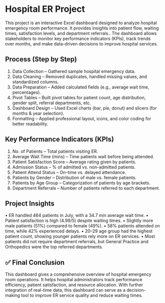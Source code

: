 # Hospital ER Project
This project is an interactive Excel dashboard designed to analyze hospital emergency room performance. It provides insights into patient flow, waiting times, satisfaction levels, and department referrals.. The dashboard allows stakeholders to monitor key performance indicators (KPIs), track trends over months, and make data-driven decisions to improve hospital services.

## Process (Step by Step)
1.	Data Collection – Gathered sample hospital emergency data.
2.	Data Cleaning – Removed duplicates, handled missing values, and standardized columns.
3.	Data Preparation – Added calculated fields (e.g., average wait time, percentages).
4.	Pivot Tables – Built pivot tables for patient count, age distribution, gender split, referral departments, etc.
5.	Dashboard Design – Used Excel charts (bar, pie, donut) and slicers (for months & year selection).
6.	Formatting – Applied professional layout, icons, and color coding for better readability.

## Key Performance Indicators (KPIs)
1.	No. of Patients – Total patients visiting ER.
2.	Average Wait Time (mins) – Time patients wait before being attended.
3.	Patient Satisfaction Score – Average rating given by patients.
4.	Admission Status – % of admitted vs. non-admitted patients.
5.	Patient Attend Status – On-time vs. delayed attendance.
6.	Patients by Gender – Distribution of male vs. female patients.
7.	Patients by Age Group – Categorization of patients by age brackets.
8.	Department Referrals – Number of patients referred to each department.
 
## Project Insights
•	ER handled 464 patients in July, with a 34.7 min average wait time.
•	Patient satisfaction is high (4.99/5) despite waiting times.
•	Slightly more male patients (51%) compared to female (49%).
•	58% patients attended on time, while 42% experienced delays.
•	20–29 age group had the highest patient count, showing younger patients rely more on ER services.
•	Most patients did not require department referrals, but General Practice and Orthopedics were the top referred departments.

## ✅ Final Conclusion
This dashboard gives a comprehensive overview of hospital emergency room operations. It helps hospital administrators track performance efficiency, patient satisfaction, and resource allocation. With further integration of real-time data, this dashboard can serve as a decision-making tool to improve ER service quality and reduce waiting times.



